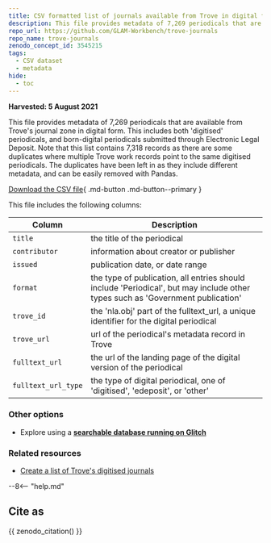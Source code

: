 ```yaml
---
title: CSV formatted list of journals available from Trove in digital form
description: This file provides metadata of 7,269 periodicals that are available from Trove's journal zone in digital form. This includes both 'digitised' periodicals, and born-digital periodicals submitted through Electronic Legal Deposit.
repo_url: https://github.com/GLAM-Workbench/trove-journals
repo_name: trove-journals
zenodo_concept_id: 3545215
tags:
  - CSV dataset
  - metadata
hide:
  - toc
---
```


**Harvested: 5 August 2021**

This file provides metadata of 7,269 periodicals that are available from Trove's journal zone in digital form. This includes both 'digitised' periodicals, and born-digital periodicals submitted through Electronic Legal Deposit. Note that this list contains 7,318 records as there are some duplicates where multiple Trove work records point to the same digitised periodicals. The duplicates have been left in as they include different metadata, and can be easily removed with Pandas. 

[Download the CSV file](https://github.com/GLAM-Workbench/trove-journals/blob/master/digital-journals.csv){ .md-button .md-button--primary }

This file includes the following columns:

| Column | Description |
|--------|-------------|
`title` | the title of the periodical
`contributor` | information about creator or publisher
`issued` | publication date, or date range
`format` | the type of publication, all entries should include 'Periodical', but may include other types such as 'Government publication'
`trove_id` | the 'nla.obj' part of the fulltext_url, a unique identifier for the digital periodical
`trove_url` | url of the periodical's metadata record in Trove
`fulltext_url` | the url of the landing page of the digital version of the periodical
`fulltext_url_type` | the type of digital periodical, one of 'digitised', 'edeposit', or 'other'

### Other options

* Explore using a [**searchable database running on Glitch**](https://trove-digital-periodicals.glitch.me/data/trove-digital-journals)

### Related resources

* [Create a list of Trove's digitised journals](create-list-digitised-journals.md)

--8<-- "help.md"

## Cite as

{{ zenodo_citation() }}


